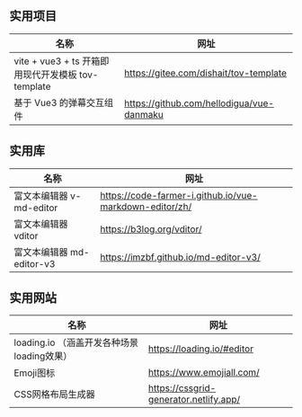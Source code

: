## 实用项目

| 名称                                       | 网址                                        |
|------------------------------------------|-------------------------------------------|
| vite + vue3 + ts 开箱即用现代开发模板 tov-template | https://gitee.com/dishait/tov-template    |
| 基于 Vue3 的弹幕交互组件                          | https://github.com/hellodigua/vue-danmaku |

## 实用库

| 名称                  | 网址                                                      |
|---------------------|---------------------------------------------------------|
| 富文本编辑器 v-md-editor  | https://code-farmer-i.github.io/vue-markdown-editor/zh/ |
| 富文本编辑器 vditor       | https://b3log.org/vditor/                               |
| 富文本编辑器 md-editor-v3 | https://imzbf.github.io/md-editor-v3/                   |

## 实用网站

| 名称                             | 网址                                     |
|--------------------------------|----------------------------------------|
| loading.io （涵盖开发各种场景loading效果） | https://loading.io/#editor             |
| Emoji图标                        | https://www.emojiall.com/              |     
| CSS网格布局生成器                     | https://cssgrid-generator.netlify.app/ |     
